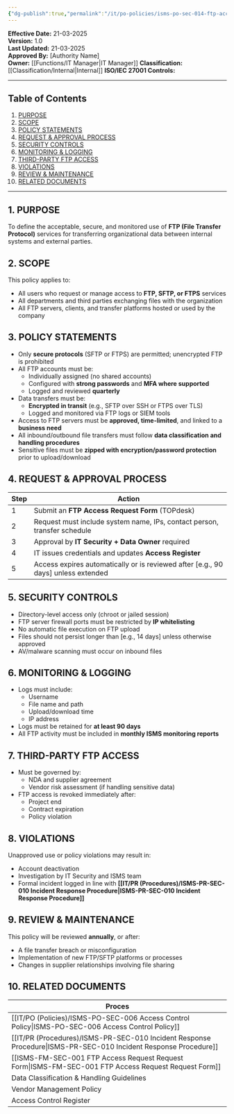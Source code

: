 ```yaml
---
{"dg-publish":true,"permalink":"/it/po-policies/isms-po-sec-014-ftp-access-policy/","tags":["policy","FTP"],"noteIcon":"default"}
---
```


**Effective Date:** 21-03-2025  
**Version:** 1.0  
**Last Updated:** 21-03-2025  
**Approved By:** [Authority Name]  
**Owner:** [[Functions/IT Manager\|IT Manager]]
**Classification:** [[Classification/Internal\|Internal]]
**ISO/IEC 27001 Controls:** 

---
## **Table of Contents**  
1. [PURPOSE](#purpose)  
2. [SCOPE](#scope)  
3. [POLICY STATEMENTS](#policy-statement)  
4. [REQUEST & APPROVAL PROCESS](#request-approval-process)  
5. [SECURITY CONTROLS](#security-controls)  
6. [MONITORING & LOGGING](#monitoring-logging)  
7. [THIRD-PARTY FTP ACCESS](#third-party-ftp-access)  
8. [VIOLATIONS](#violations)
9. [REVIEW & MAINTENANCE](#review-maintenance)
10. [RELATED DOCUMENTS](#related-documents)

---
## **1. PURPOSE**  
To define the acceptable, secure, and monitored use of **FTP (File Transfer Protocol)** services for transferring organizational data between internal systems and external parties.
## **2. SCOPE**
This policy applies to:
- All users who request or manage access to **FTP, SFTP, or FTPS** services
- All departments and third parties exchanging files with the organization
- All FTP servers, clients, and transfer platforms hosted or used by the company
## **3. POLICY STATEMENTS** 
- Only **secure protocols** (SFTP or FTPS) are permitted; unencrypted FTP is prohibited
- All FTP accounts must be:
    - Individually assigned (no shared accounts)
    - Configured with **strong passwords** and **MFA where supported**
    - Logged and reviewed **quarterly**
- Data transfers must be:
    - **Encrypted in transit** (e.g., SFTP over SSH or FTPS over TLS)
    - Logged and monitored via FTP logs or SIEM tools
- Access to FTP servers must be **approved, time-limited**, and linked to a **business need**
- All inbound/outbound file transfers must follow **data classification and handling procedures**
- Sensitive files must be **zipped with encryption/password protection** prior to upload/download
## **4. REQUEST & APPROVAL PROCESS**

| **Step** | **Action**                                                                        |
| -------- | --------------------------------------------------------------------------------- |
| 1        | Submit an **FTP Access Request Form** (TOPdesk)                                   |
| 2        | Request must include system name, IPs, contact person, transfer schedule          |
| 3        | Approval by **IT Security + Data Owner** required                                 |
| 4        | IT issues credentials and updates **Access Register**                             |
| 5        | Access expires automatically or is reviewed after [e.g., 90 days] unless extended |
## **5. SECURITY CONTROLS**  
- Directory-level access only (chroot or jailed session)
- FTP server firewall ports must be restricted by **IP whitelisting**
- No automatic file execution on FTP upload
- Files should not persist longer than [e.g., 14 days] unless otherwise approved
- AV/malware scanning must occur on inbound files
## **6. MONITORING & LOGGING**  
- Logs must include:
    - Username
    - File name and path
    - Upload/download time
    - IP address
- Logs must be retained for **at least 90 days**
- All FTP activity must be included in **monthly ISMS monitoring reports**

## **7. THIRD-PARTY FTP ACCESS**  
- Must be governed by:
    - NDA and supplier agreement
    - Vendor risk assessment (if handling sensitive data)
- FTP access is revoked immediately after:
    - Project end
    - Contract expiration
    - Policy violation
## **8. VIOLATIONS**
Unapproved use or policy violations may result in:
- Account deactivation
- Investigation by IT Security and ISMS team
- Formal incident logged in line with **[[IT/PR (Procedures)/ISMS-PR-SEC-010 Incident Response Procedure\|ISMS-PR-SEC-010 Incident Response Procedure]]**

## **9. REVIEW & MAINTENANCE**
This policy will be reviewed **annually**, or after:
- A file transfer breach or misconfiguration
- Implementation of new FTP/SFTP platforms or processes
- Changes in supplier relationships involving file sharing
## **10. RELATED DOCUMENTS**

| Proces                                              |
| --------------------------------------------------- |
| [[IT/PO (Policies)/ISMS-PO-SEC-006 Access Control Policy\|ISMS-PO-SEC-006 Access Control Policy]]           |
| [[IT/PR (Procedures)/ISMS-PR-SEC-010 Incident Response Procedure\|ISMS-PR-SEC-010 Incident Response Procedure]]     |
| [[ISMS-FM-SEC-001 FTP Access Request Request Form\|ISMS-FM-SEC-001 FTP Access Request Request Form]] |
| Data Classification & Handling Guidelines           |
| Vendor Management Policy                            |
| Access Control Register                             |








